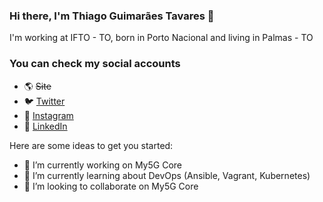 ### Hi there, I'm Thiago Guimarães Tavares 👋

I'm working at IFTO - TO, born in Porto Nacional and living in Palmas - TO

### You can check my social accounts

- 🌎 ~~Site~~
- 🐦 [Twitter](https://twitter.com/thiagogmta)
- 📸 [Instagram](https://www.instagram.com/thiagogmta/)
- 💼 [LinkedIn](https://www.linkedin.com/in/thiago-guimar%C3%A3es-tavares-753baa87/)

Here are some ideas to get you started:

- 🔭 I’m currently working on My5G Core
- 🌱 I’m currently learning about DevOps (Ansible, Vagrant, Kubernetes)
- 👯 I’m looking to collaborate on My5G Core


